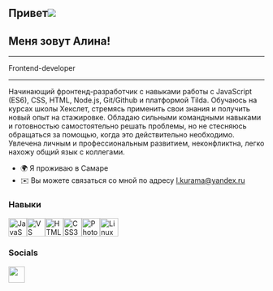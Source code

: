 ## Привет![](https://user-images.githubusercontent.com/18350557/176309783-0785949b-9127-417c-8b55-ab5a4333674e.gif)
## Меня зовут Алина!

----------------------

Frontend-developer

----------------------
Начинающий фронтенд-разработчик с навыками работы с JavaScript (ES6), CSS, HTML, Node.js, Git/Github и платформой Tilda.
Обучаюсь на курсах школы Хекслет, стремясь применить свои знания и получить новый опыт на стажировке.
Обладаю сильными командными навыками и готовностью самостоятельно решать проблемы, но не стесняюсь обращаться за помощью, когда это действительно необходимо.
Увлечена личным и профессиональным развитием, неконфликтна, легко нахожу общий язык с коллегами.

* 🌍 Я проживаю в Самаре
* ✉️ Вы можете связаться со мной по адресу [l.kurama@yandex.ru](mailto:l.kurama@yandex.ru)

### Навыки

<p align="left"> <a href="https://developer.mozilla.org/en-US/docs/Web/JavaScript" target="_blank" rel="noreferrer"><img src="https://raw.githubusercontent.com/danielcranney/readme-generator/main/public/icons/skills/javascript-colored.svg" width="36" height="36" alt="JavaScript" /></a><a href="https://code.visualstudio.com/" target="_blank" rel="noreferrer"><img src="https://raw.githubusercontent.com/danielcranney/readme-generator/main/public/icons/skills/visualstudiocode.svg" width="36" height="36" alt="VS Code" /></a><a href="https://developer.mozilla.org/en-US/docs/Glossary/HTML5" target="_blank" rel="noreferrer"><img src="https://raw.githubusercontent.com/danielcranney/readme-generator/main/public/icons/skills/html5-colored.svg" width="36" height="36" alt="HTML5" /></a><a href="https://www.w3.org/TR/CSS/#css" target="_blank" rel="noreferrer"><img src="https://raw.githubusercontent.com/danielcranney/readme-generator/main/public/icons/skills/css3-colored.svg" width="36" height="36" alt="CSS3" /></a><a href="https://www.adobe.com/uk/products/photoshop.html" target="_blank" rel="noreferrer"><img src="https://raw.githubusercontent.com/danielcranney/readme-generator/main/public/icons/skills/photoshop-colored.svg" width="36" height="36" alt="Photoshop" /></a><a href="https://www.linux.org" target="_blank" rel="noreferrer"><img src="https://raw.githubusercontent.com/danielcranney/readme-generator/main/public/icons/skills/linux-colored.svg" width="36" height="36" alt="Linux" /></a> </p>

### Socials
<p align="left"> <a href="https://www.github.com/LisKurama" target="_blank" rel="noreferrer"> <picture> <source media="(prefers-color-scheme: dark)" srcset="https://raw.githubusercontent.com/danielcranney/readme-generator/main/public/icons/socials/github-dark.svg" /> <source media="(prefers-color-scheme: light)" srcset="https://raw.githubusercontent.com/danielcranney/readme-generator/main/public/icons/socials/github.svg" /> <img src="https://raw.githubusercontent.com/danielcranney/readme-generator/main/public/icons/socials/github.svg" width="32" height="32" /> </picture> </a></p>

